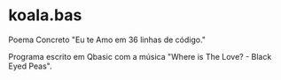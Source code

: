 # koala.bas
Poema Concreto "Eu te Amo em 36 linhas de código."

Programa escrito em Qbasic com a música "Where is The Love? - Black Eyed Peas".
